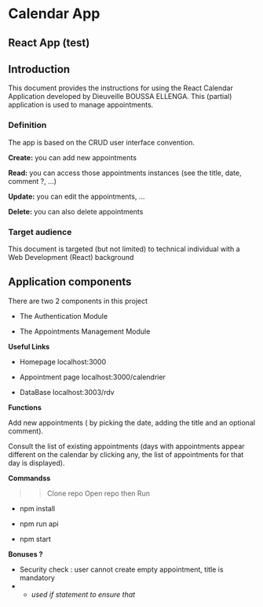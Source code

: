 # Calendar App #


## React App (test) ## 


## Introduction ##
This document provides the instructions for using the React Calendar Application developed by Dieuveille BOUSSA ELLENGA. 
This (partial) application is used to manage appointments. 


### Definition ###

The app is based on the CRUD user interface convention.  

**Create:** you can add new appointments 

**Read:** you can access those appointments instances (see the title, date, comment ?, …) 

**Update:** you can edit the appointments, ...  

**Delete:** you can also delete appointments 



### Target audience ###

This document is targeted (but not limited) to technical individual with a Web Development (React) background 



## Application components ##

There are two 2 components in this project

 - The Authentication Module

 - The Appointments Management Module   




**Useful Links**

 - Homepage             localhost:3000

 - Appointment page     localhost:3000/calendrier

 - DataBase             localhost:3003/rdv





**Functions**


Add new appointments ( by picking the date, adding the title and an optional comment).



Consult the list of existing appointments (days with appointments appear different on the calendar by clicking any, the list of appointments for that day is displayed).


 



**Commandss**


>> Clone repo  Open repo    then Run

- npm install


- npm run api


- npm start




**Bonuses ?**

 - Security check : user cannot create empty appointment, title is mandatory 
  - - *used if statement to ensure that*


